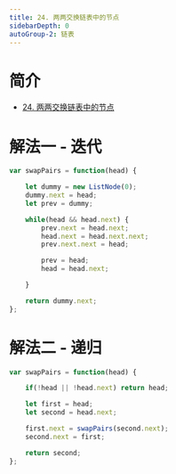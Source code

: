 ```yaml
---
title: 24. 两两交换链表中的节点
sidebarDepth: 0
autoGroup-2: 链表
---
```

# 简介
- [24. 两两交换链表中的节点](https://leetcode-cn.com/problems/swap-nodes-in-pairs/)

# 解法一 - 迭代

```javascript
var swapPairs = function(head) {

    let dummy = new ListNode(0);
    dummy.next = head;
    let prev = dummy;

    while(head && head.next) {
        prev.next = head.next;
        head.next = head.next.next;
        prev.next.next = head;

        prev = head;
        head = head.next;

    }

    return dummy.next;
};
```

# 解法二 - 递归
```javascript
var swapPairs = function(head) {

    if(!head || !head.next) return head;

    let first = head;
    let second = head.next;

    first.next = swapPairs(second.next);
    second.next = first;

    return second;
};
```